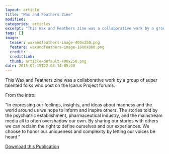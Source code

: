 ```yaml
---
layout: article
title: "Wax and Feathers Zine"
modified:
categories: articles
excerpt: "This Wax and Feathers zine was a collaborative work by a group of super talented folks who post on the Icarus Project forums: 'In expressing our feelings, insights, and ideas about madness and the world around us we hope to inform and inspire others.' "
tags: []
image:
  teaser: waxandfeathers-image-400x250.png
  feature: waxandfeathers-image-1600x800.png
  credit: 
  creditlink: 
  thumb: article-default-400x250.png
date: 2015-07-15T22:08:14-05:00
---
```


This Wax and Feathers zine was a collaborative work by a group of super talented folks who post on the Icarus Project forums.

From the intro:

"In expressing our feelings, insights, and ideas about madness and the world around us we hope to inform and inspire others. The stories told by the psychiatric establishment, pharmaceutical industry, and the mainstream media all to often overshadow our own. By sharing our stories with others we can reclaim the right to define ourselves and our experiences. We choose to honor our uniqueness and complexity by letting our voices be heard."

[Download this Publication](http://www.theicarusproject.net/files/waxandfeathers.pdf)